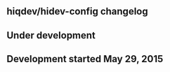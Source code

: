 hiqdev/hidev-config changelog
-----------------------------

## Under development


## Development started May 29, 2015

